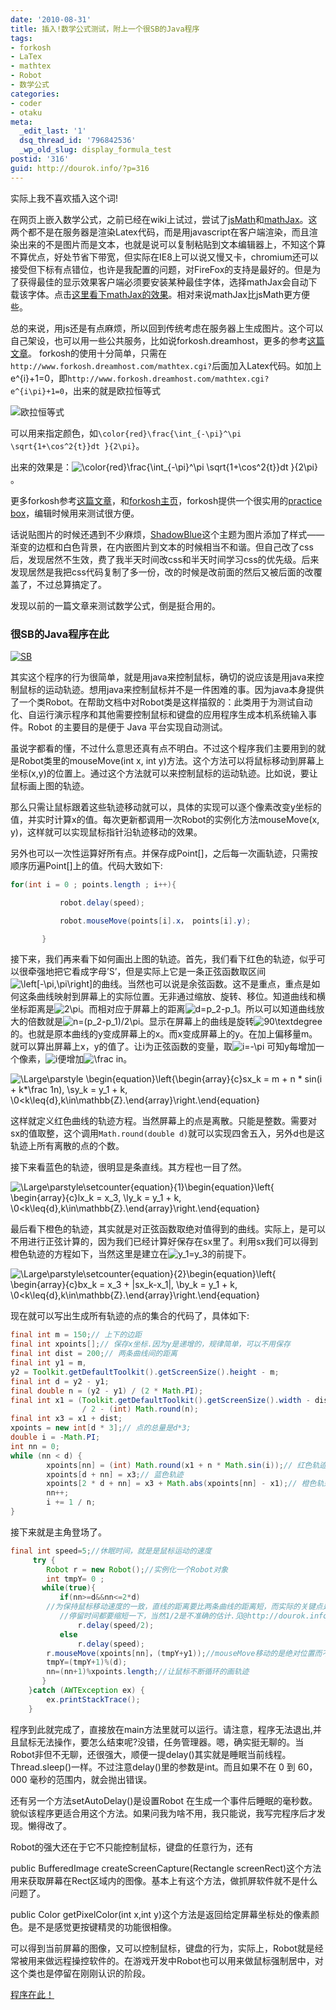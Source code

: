 ```yaml
---
date: '2010-08-31'
title: 插入!数学公式测试，附上一个很SB的Java程序
tags:
- forkosh
- LaTex
- mathtex
- Robot
- 数学公式
categories:
- coder
- otaku
meta:
  _edit_last: '1'
  dsq_thread_id: '796842536'
  _wp_old_slug: display_formula_test
postid: '316'
guid: http://dourok.info/?p=316
---
```

实际上我不喜欢插入这个词!

在网页上嵌入数学公式，之前已经在wiki上试过，尝试了[jsMath](http://www.math.union.edu/~dpvc/jsmath/)和[mathJax](http://www.mathjax.org/)。这两个都不是在服务器是渲染Latex代码，而是用javascript在客户端渲染，而且渲染出来的不是图片而是文本，也就是说可以复制粘贴到文本编辑器上，不知这个算不算优点，好处节省下带宽，但实际在IE8上可以说又慢又卡，chromium还可以接受但下标有点错位，也许是我配置的问题，对FireFox的支持是最好的。但是为了获得最佳的显示效果客户端必须要安装某种最佳字体，选择mathJax会自动下载该字体。点击[这里看下mathJax的效果](http://dourok.info/mathjax/test/)。相对来说mathJax比jsMath更方便些。

总的来说，用js还是有点麻烦，所以回到传统考虑在服务器上生成图片。这个可以自己架设，也可以用一些公共服务，比如说forkosh.dreamhost，更多的参考[这篇文章](http://blog.chaoskey.com/2009/06/21/857)。
forkosh的使用十分简单，只需在`http://www.forkosh.dreamhost.com/mathtex.cgi?`后面加入Latex代码。如加上e\^{i}+1=0，即`http://www.forkosh.dreamhost.com/mathtex.cgi?e^{i\pi}+1=0`，出来的就是欧拉恒等式

![](http://www.forkosh.dreamhost.com/mathtex.cgi?%5Cparstyle%5Ccolor%5Brgb%5D%7B0.73,0.73,0.73%7D%5Ccolorbox%5Brgb%5D%7B0.067,0.067,0.067%7D%7B%24e%5E%7Bi%5Cpi%7D+1=0%24%7D "欧拉恒等式")

可以用来指定颜色，如`\color{red}\frac{\int_{-\pi}^\pi \sqrt{1+\cos^2{t}}dt }{2\pi}`。

出来的效果是：![](http://www.forkosh.dreamhost.com/mathtex.cgi?%20%5CLarge%5Cparstyle%5Ccolor%7Bred%7D%5Ccolorbox%5Brgb%5D%7B0.067,0.067,0.067%7D%7B%24%5Cfrac%7B%5Cint_%7B-%5Cpi%7D%5E%5Cpi%20%5Csqrt%7B1+%5Ccos%5E2%7Bt%7D%7Ddt%20%7D%7B2%5Cpi%7D%24%7D%7D "\color{red}\frac{\int_{-\pi}^\pi \sqrt{1+\cos^2{t}}dt }{2\pi}")。

更多forkosh参考[这篇文章](http://ggggqqqqihc.javaeye.com/blog/161957)，和[forkosh主页](http://www.forkosh.com/)，forkosh提供一个很实用的[practice
box](http://www.forkosh.com/mathtextutorial.html)，编辑时候用来测试很方便。

话说贴图片的时候还遇到不少麻烦，[ShadowBlue](http://interjc.net/dev/shadowblue)这个主题为图片添加了样式——渐变的边框和白色背景，在内嵌图片到文本的时候相当不和谐。但自己改了css后，发现居然不生效，费了我半天时间改css和半天时间学习css的优先级。后来发现居然是我把css代码复制了多一份，改的时候是改前面的然后又被后面的改覆盖了，不过总算搞定了。

发现以前的一篇文章来测试数学公式，倒是挺合用的。

### 很SB的Java程序在此

[![SB](wp-content/uploads/2010/08/9191a5cc799b343d01e928d8.jpg.png "SB")](wp-content/uploads/2010/08/9191a5cc799b343d01e928d8.jpg.png)

其实这个程序的行为很简单，就是用java来控制鼠标，确切的说应该是用java来控制鼠标的运动轨迹。想用java来控制鼠标并不是一件困难的事。因为java本身提供了一个类Robot。在帮助文档中对Robot类是这样描叙的：此类用于为测试自动化、自运行演示程序和其他需要控制鼠标和键盘的应用程序生成本机系统输入事件。Robot
的主要目的是便于 Java 平台实现自动测试。

虽说字都看的懂，不过什么意思还真有点不明白。不过这个程序我们主要用到的就是Robot类里的mouseMove(int
x, int
y)方法。这个方法可以将鼠标移动到屏幕上坐标(x,y)的位置上。通过这个方法就可以来控制鼠标的运动轨迹。比如说，要让鼠标画上图的轨迹。

那么只需让鼠标跟着这些轨迹移动就可以，具体的实现可以逐个像素改变y坐标的值，并实时计算x的值。每次更新都调用一次Robot的实例化方法mouseMove(x,
y)，这样就可以实现鼠标指针沿轨迹移动的效果。

另外也可以一次性运算好所有点。并保存成Point[]，之后每一次画轨迹，只需按顺序历遍Point[]上的值。代码大致如下:



```java
for(int i = 0 ; points.length ; i++){

           robot.delay(speed);

           robot.mouseMove(points[i].x， points[i].y);

       }
```



接下来，我们再来看下如何画出上图的轨迹。首先，我们看下红色的轨迹，似乎可以很牵强地把它看成字母’S’，但是实际上它是一条正弦函数取区间![](http://www.forkosh.dreamhost.com/mathtex.cgi?%5Cparstyle%5Ccolor%5Brgb%5D%7B0.73,0.73,0.73%7D%5Ccolorbox%5Brgb%5D%7B0.067,0.067,0.067%7D%7B%24%5Cleft%5B-%5Cpi,%5Cpi%5Cright%5D%24%7D "\left[-\pi,\pi\right]")的曲线。当然也可以说是余弦函数。这不是重点，重点是如何这条曲线映射到屏幕上的实际位置。无非通过缩放、旋转、移位。知道曲线和横坐标距离是![](http://www.forkosh.dreamhost.com/mathtex.cgi?%5Cparstyle%5Ccolor%5Brgb%5D%7B0.73,0.73,0.73%7D%5Ccolorbox%5Brgb%5D%7B0.067,0.067,0.067%7D%7B%242%5Cpi%24%7D "2\pi")。而相对应于屏幕上的距离![](http://www.forkosh.dreamhost.com/mathtex.cgi?%5Cparstyle%5Ccolor%5Brgb%5D%7B0.73,0.73,0.73%7D%5Ccolorbox%5Brgb%5D%7B0.067,0.067,0.067%7D%7B%24d=p_2-p_1%24%7D "d=p_2-p_1")。所以可以知道曲线放大的倍数就是![](http://www.forkosh.dreamhost.com/mathtex.cgi?%5Cparstyle%5Ccolor%5Brgb%5D%7B0.73,0.73,0.73%7D%5Ccolorbox%5Brgb%5D%7B0.067,0.067,0.067%7D%7B%24n=(p_2-p_1)/2%5Cpi%24%7D "n=(p_2-p_1)/2\pi")。显示在屏幕上的曲线是旋转![](http://www.forkosh.dreamhost.com/mathtex.cgi?%5Cparstyle%5Ccolor%5Brgb%5D%7B0.73,0.73,0.73%7D%5Ccolorbox%5Brgb%5D%7B0.067,0.067,0.067%7D%7B%2490%5Ctextdegree%24%7D "90\textdegree")的。也就是原本曲线的y变成屏幕上的x。而x变成屏幕上的y。在加上偏移量m。就可以算出屏幕上x，y的值了。让i为正弦函数的变量，取![](http://www.forkosh.dreamhost.com/mathtex.cgi?%5Cparstyle%5Ccolor%5Brgb%5D%7B0.73,0.73,0.73%7D%5Ccolorbox%5Brgb%5D%7B0.067,0.067,0.067%7D%7B%24i=-%5Cpi%24%7D "i=-\pi")
可知y每增加一个像素，![](http://www.forkosh.dreamhost.com/mathtex.cgi?%5Cparstyle%5Ccolor%5Brgb%5D%7B0.73,0.73,0.73%7D%5Ccolorbox%5Brgb%5D%7B0.067,0.067,0.067%7D%7B%24i%24%7D "i")便增加![](http://www.forkosh.dreamhost.com/mathtex.cgi?%5Cparstyle%5Ccolor%5Brgb%5D%7B0.73,0.73,0.73%7D%5Ccolorbox%5Brgb%5D%7B0.067,0.067,0.067%7D%7B%24%20%5Cfrac%20in%24%7D "\frac in")。

![](http://www.forkosh.dreamhost.com/mathtex.cgi?%5CLarge%5Cparstyle%5Ccolor%5Brgb%5D%7B0.73,0.73,0.73%7D%5Cbegin%7Bequation%7D%5Cleft%5C%7B%5Cbegin%7Barray%7D%7Bc%7Dsx_k%20=%20m%20+%20n%20*%20sin(i%20+%20k*%5Cfrac%201n),%20%5C%5Csy_k%20=%20y_1%20+%20k,%20%5C%5C0<k%5Cleq%7Bd%7D,k%5Cin%5Cmathbb%7BZ%7D.%5Cend%7Barray%7D%5Cright.%5Cend%7Bequation%7D "\Large\parstyle \begin{equation}\left\{\begin{array}{c}sx_k = m + n * sin(i + k*\frac 1n), \\sy_k = y_1 + k, \\0<k\leq{d},k\in\mathbb{Z}.\end{array}\right.\end{equation}")

这样就定义红色曲线的轨迹方程。当然屏幕上的点是离散。只能是整数。需要对sx的值取整，这个调用`Math.round(double d)`就可以实现四舍五入，另外d也是这轨迹上所有离散的点的个数。

接下来看蓝色的轨迹，很明显是条直线。其方程也一目了然。

![](http://www.forkosh.dreamhost.com/mathtex.cgi?%5CLarge%5Cparstyle%5Ccolor%5Brgb%5D%7B0.73,0.73,0.73%7D%5Csetcounter%7Bequation%7D%7B1%7D%5Cbegin%7Bequation%7D%5Cleft%5C%7B%20%5Cbegin%7Barray%7D%7Bc%7Dlx_k%20=%20x_3,%20%5C%5Cly_k%20=%20y_1%20+%20k,%20%5C%5C0<k%5Cleq%7Bd%7D,k%5Cin%5Cmathbb%7BZ%7D.%5Cend%7Barray%7D%5Cright.%5Cend%7Bequation%7D "\Large\parstyle\setcounter{equation}{1}\begin{equation}\left\{ \begin{array}{c}lx_k = x_3, \\ly_k = y_1 + k, \\0<k\leq{d},k\in\mathbb{Z}.\end{array}\right.\end{equation}")

最后看下橙色的轨迹，其实就是对正弦函数取绝对值得到的曲线。实际上，是可以不用进行正弦计算的，因为我们已经计算好保存在sx里了。利用sx我们可以得到橙色轨迹的方程如下，当然这里是建立在![](http://www.forkosh.dreamhost.com/mathtex.cgi?%5Cparstyle%5Ccolor%5Brgb%5D%7B0.73,0.73,0.73%7D%5Ccolorbox%5Brgb%5D%7B0.067,0.067,0.067%7D%7B%24y_1=y_3%24%7D "y_1=y_3")的前提下。

![](http://www.forkosh.dreamhost.com/mathtex.cgi?%5CLarge%5Cparstyle%5Ccolor%5Brgb%5D%7B0.73,0.73,0.73%7D%5Csetcounter%7Bequation%7D%7B2%7D%5Cbegin%7Bequation%7D%5Cleft%5C%7B%20%5Cbegin%7Barray%7D%7Bc%7Dbx_k%20=%20x_3%20+%20%7Csx_k-x_1%7C,%20%20%5C%5Cby_k%20=%20y_1%20+%20k,%20%20%5C%5C0<k%5Cleq%7Bd%7D,k%5Cin%5Cmathbb%7BZ%7D.%5Cend%7Barray%7D%5Cright.%5Cend%7Bequation%7D "\Large\parstyle\setcounter{equation}{2}\begin{equation}\left\{ \begin{array}{c}bx_k = x_3 + |sx_k-x_1|,  \\by_k = y_1 + k,  \\0<k\leq{d},k\in\mathbb{Z}.\end{array}\right.\end{equation}")

现在就可以写出生成所有轨迹的点的集合的代码了，具体如下:



```java
final int m = 150;// 上下的边距
final int xpoints[];// 保存x坐标.因为y是递增的，规律简单，可以不用保存
final int dist = 200;// 两条曲线间的距离
final int y1 = m,
y2 = Toolkit.getDefaultToolkit().getScreenSize().height - m;
final int d = y2 - y1;
final double n = (y2 - y1) / (2 * Math.PI);
final int x1 = (Toolkit.getDefaultToolkit().getScreenSize().width - dist)
                / 2 - (int) Math.round(n);
final int x3 = x1 + dist;
xpoints = new int[d * 3];// 点的总量是d*3;
double i = -Math.PI;
int nn = 0;
while (nn < d) {
        xpoints[nn] = (int) Math.round(x1 + n * Math.sin(i));// 红色轨迹
        xpoints[d + nn] = x3;// 蓝色轨迹
        xpoints[2 * d + nn] = x3 + Math.abs(xpoints[nn] - x1);// 橙色轨迹
        nn++;
        i += 1 / n;
}
```

 接下来就是主角登场了。 

```java
final int speed=5;//休眠时间，就是是鼠标运动的速度
     try {
        Robot r = new Robot();//实例化一个Robot对象
        int tmpY= 0 ;
       while(true){
           if(nn>=d&&nn<=2*d)
        //为保持鼠标移动速度的一致，直线的距离要比两条曲线的距离短，而实际的关键点是一样多.所以每个关键像素的
           //停留时间都要缩短一下，当然1/2是不准确的估计.见@http://dourok.info/2010/08/316/最上面的红色公式.
               r.delay(speed/2);
           else
               r.delay(speed);
        r.mouseMove(xpoints[nn]，(tmpY+y1));//mouseMove移动的是绝对位置而不是相对位置
        tmpY=(tmpY+1)%(d);
        nn=(nn+1)%xpoints.length;//让鼠标不断循环的画轨迹
       }
    }catch (AWTException ex) {
        ex.printStackTrace();
    }
```


程序到此就完成了，直接放在main方法里就可以运行。请注意，程序无法退出,并且鼠标无法操作，要怎么结束呢?没错，任务管理器。嗯，确实挺无聊的。当Robot非但不无聊，还很强大，顺便一提delay()其实就是睡眠当前线程。Thread.sleep()一样。不过注意delay()里的参数是int。而且如果不在
0 到 60，000 毫秒的范围内，就会抛出错误。

还有另一个方法setAutoDelay()是设置Robot
在生成一个事件后睡眠的毫秒数。貌似该程序更适合用这个方法。如果问我为啥不用，我只能说，我写完程序后才发现。懒得改了。

Robot的强大还在于它不只能控制鼠标，键盘的任意行为，还有

public BufferedImage createScreenCapture(Rectangle
screenRect)这个方法用来获取屏幕在Rect区域内的图像。基本上有这个方法，做抓屏软件就不是什么问题了。

public Color getPixelColor(int x,int
y)这个方法是返回给定屏幕坐标处的像素颜色。是不是感觉更按键精灵的功能很相像。

可以得到当前屏幕的图像，又可以控制鼠标，键盘的行为，实际上，Robot就是经常被用来做远程操控软件的。在游戏开发中Robot也可以用来做鼠标强制居中，对这个类也是停留在刚刚认识的阶段。

[程序在此！](http://dourok.info/wp-content/uploads/2010/09/Robot.jar)
